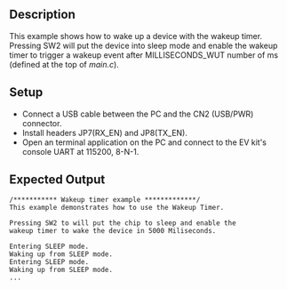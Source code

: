 ## Description
This example shows how to wake up a device with the wakeup timer. Pressing SW2 will put the device into sleep mode and enable the wakeup timer to trigger a wakeup event after MILLISECONDS\_WUT number of ms (defined at the top of _main.c_). 

## Setup
-   Connect a USB cable between the PC and the CN2 (USB/PWR) connector.
-   Install headers JP7(RX\_EN) and JP8(TX\_EN).
-   Open an terminal application on the PC and connect to the EV kit's console UART at 115200, 8-N-1.

## Expected Output

```
/*********** Wakeup timer example *************/
This example demonstrates how to use the Wakeup Timer.

Pressing SW2 to will put the chip to sleep and enable the
wakeup timer to wake the device in 5000 Miliseconds.

Entering SLEEP mode.
Waking up from SLEEP mode.
Entering SLEEP mode.
Waking up from SLEEP mode.
...
```
